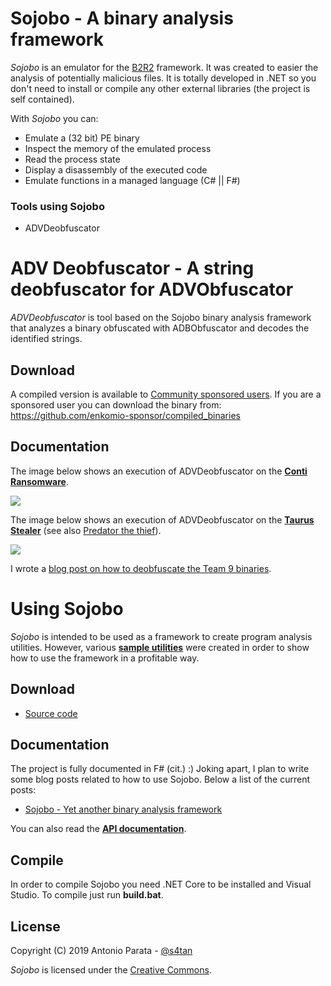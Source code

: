 # Sojobo - A binary analysis framework

_Sojobo_ is an emulator for the <a href="https://b2r2.org/" target="_blank">B2R2</a> framework. It was created to easier the analysis of potentially malicious files. It is totally developed in .NET so you don't need to install or compile any other external libraries (the project is self contained).

With _Sojobo_ you can:
* Emulate a (32 bit) PE binary
* Inspect the memory of the emulated process
* Read the process state
* Display a disassembly of the executed code
* Emulate functions in a managed language (C# || F#)

### Tools using Sojobo
- ADVDeobfuscator

# ADV Deobfuscator - A string deobfuscator for ADVObfuscator

_ADVDeobfuscator_ is tool based on the Sojobo binary analysis framework that analyzes a binary obfuscated with ADBObfuscator and decodes the identified strings.

## Download

A compiled version is available to <a href="https://github.com/sponsors/enkomio">Community sponsored users</a>. If you are a sponsored user you can download the binary from: <a href="https://github.com/enkomio-sponsor/compiled_binaries">https://github.com/enkomio-sponsor/compiled_binaries</a>

## Documentation
The image below shows an execution of ADVDeobfuscator on the <a href="https://www.carbonblack.com/blog/tau-threat-discovery-conti-ransomware/"><b>Conti Ransomware</b></a>.

<img src="https://github.com/enkomio/Sojobo/blob/master/Images/ADVDeobfuscator_Conti.gif">

The image below shows an execution of ADVDeobfuscator on the <a href="https://www.zscaler.com/blogs/security-research/taurus-new-stealer-town/"><b>Taurus Stealer</b></a> (see also <a href="https://fumik0.com/2019/12/25/lets-play-again-with-predator-the-thief/">Predator the thief</a>).

<img src="https://github.com/enkomio/Sojobo/blob/master/Images/ADVDeobfuscator_taurus.gif">

I wrote a <a href="http://antonioparata.blogspot.com/2020/06/deobfuscating-c-advobfuscator-with.html">blog post on how to deobfuscate the Team 9 binaries</a>.

# Using Sojobo

_Sojobo_ is intended to be used as a framework to create program analysis utilities. However, various <a href="https://github.com/enkomio/Sojobo/tree/master/Src/Examples"><strong>sample utilities</strong></a> were created in order to show how to use the framework in a profitable way. 

## Download

 - [Source code][1]

## Documentation
The project is fully documented in F# (cit.) :) Joking apart, I plan to write some blog posts related to how to use Sojobo. Below a list of the current posts:

 - <a href="https://antonioparata.blogspot.com/2019/05/sojobo-yet-another-binary-analysis.html">Sojobo - Yet another binary analysis framework</a>
 
You can also read the <strong><a href="https://github.com/enkomio/Sojobo/blob/master/DOCUMENTATION.md">API documentation</a></strong>.

## Compile

In order to compile Sojobo you need .NET Core to be installed and Visual Studio. To compile just run **build.bat**.

## License

Copyright (C) 2019 Antonio Parata - <a href="https://twitter.com/s4tan">@s4tan</a>

_Sojobo_ is licensed under the [Creative Commons](LICENSE.md).

  [1]: https://github.com/enkomio/sojobo/tree/master/Src
